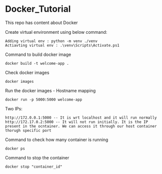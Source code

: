 # Docker_Tutorial
This repo has content about Docker

Create virtual environment using below command:
```
Adding virtual env : python -m venv ./venv
Actiavting virtual env : .\venv\Scripts\Activate.ps1
```
Command to build docker image
```
docker build -t welcome-app .
```
Check docker images
```
docker images
```
Run the docker images - Hostname mapping
```
docker run -p 5000:5000 welcome-app
```
Two IPs: 
```
http://172.0.0.1:5000 -- It is wrt localhost and it will run normally
http://172.17.0.2:5000 -- It will not run initially. It is the IP present in the ocntainer. We can access it through our host container thorugh specific port
```
Command to check how many container is running
```
docker ps
```
Command to stop the container
```
docker stop "container_id"
```